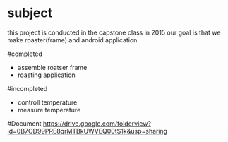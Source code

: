 # subject
this project is conducted in the capstone class in 2015
our goal is that we make roaster(frame) and android application 

#completed
- assemble roatser frame
- roasting application

#incompleted
- controll temperature
- measure temperature

#Document
https://drive.google.com/folderview?id=0B7OD99PRE8qrMTBkUWVEQ00tS1k&usp=sharing
